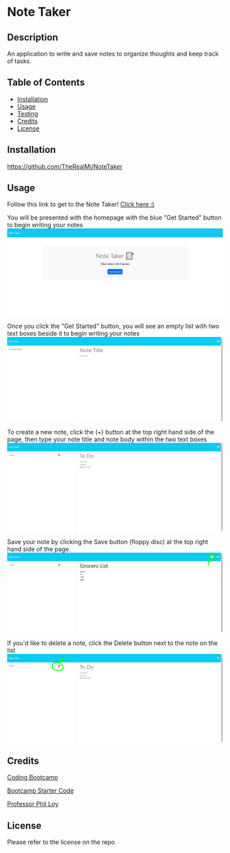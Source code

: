 # Note Taker

## Description
An application to write and save notes to organize thoughts and keep track of tasks.



## Table of Contents 

- [Installation](#installation)
- [Usage](#usage)
- [Testing](#testing)
- [Credits](#credits)
- [License](#license)

## Installation

https://github.com/TheRealMi/NoteTaker

## Usage
Follow this link to get to the Note Taker!
[Click here :)](https://notetaker-mo-4bf6fa91d433.herokuapp.com/)

You will be presented with the homepage with the blue "Get Started" button to begin writing your notes
![Homepage screenshot](./public/assets/images/homepage.PNG)

Once you click the "Get Started" button, you will see an empty list with two text boxes beside it to begin writing your notes
![NotesPage screenshot](./public/assets/images/emptyNotes.PNG)

To create a new note, click the (+) button at the top right hand side of the page, then type your note title and note body within the two text boxes
![Note Example screenshot](./public/assets/images/exampleNote.PNG)

Save your note by clicking the Save button (floppy disc) at the top right hand side of the page.
![Save screenshot](./public/assets/images/saveBtn.PNG)

If you'd like to delete a note, click the Delete button next to the note on the list
![Delete screenshot](./public/assets/images/deleteBtn.PNG)


## Credits

[Coding Bootcamp](https://courses.bootcampspot.com)

[Bootcamp Starter Code](https://github.com/coding-boot-camp/miniature-eureka)

[Professor Phil Loy](https://github.com/philliploy)


## License

Please refer to the license on the repo
